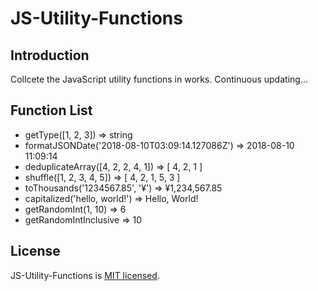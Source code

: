 # JS-Utility-Functions

## Introduction

Collcete the JavaScript utility functions in works. Continuous updating...

## Function List

- getType([1, 2, 3]) => string
- formatJSONDate('2018-08-10T03:09:14.127086Z') => 2018-08-10 11:09:14
- deduplicateArray([4, 2, 2, 4, 1]) => [ 4, 2, 1 ]
- shuffle([1, 2, 3, 4, 5]) => [ 4, 2, 1, 5, 3 ]
- toThousands('1234567.85', '¥') => ¥1,234,567.85
- capitalized('hello, world!') => Hello, World!
- getRandomInt(1, 10) => 6
- getRandomIntInclusive => 10

## License

JS-Utility-Functions is [MIT licensed](https://opensource.org/licenses/MIT).
